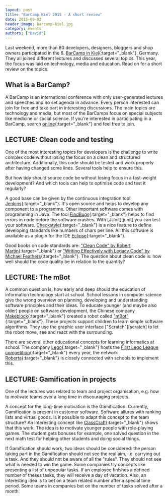 ```yaml
---
layout: post
title: "BarCamp Kiel 2015 - A short review"
date: 2015-09-02
header_image: barcamp-kiel.jpg
category: events
authors: ["David"]
---
```


Last weekend, more than 80 developers, designers, bloggers and shop owners participated in the 6. [BarCamp in Kiel](http://barcamp-kiel.de){:target="_blank"}, Germany.
They all joined different lectures and discussed several topics.
This year, the focus was laid on technology, media and education.
Read on for a short review on the topics.

## What is a BarCamp?

A BarCamp is an international conference with only user-generated lectures and speeches and no set agenda in advance.
Every person interested can join for free and take part in interesting discussions.
The main topics are technology and media, but most of the BarCamps focus on special subjects like medicine or social science.
If you're interested in participating in a BarCamp, search [online](http://t3n.de/news/grosser-barcamp-ueberblick-alle-488972/){:target="_blank"} and feel free to join.

## LECTURE: Clean code and testing

One of the most interesting topics for developers is the challenge to write complex code without losing the focus on a clean and structured architecture.
Additionally, this code should be tested and work properly after having changed some lines.
Several tools help to ensure this.

But how tidy should source code be without losing focus in a fast-weight development?
And which tools can help to optimise code and test it regularly?

A good base can be given by the continuous integration tool [Jenkins](http://jenkins-ci.org/){:target="_blank"}.
It's open source and helps to develop any component to a programme.
Other important software comes with programming in Java.
The tool [FindBugs](http://findbugs.sourceforge.net){:target="_blank"} helps to find errors in code before the software crashes.
With [JUnit][junit] you can test your software.
[Checkstyle](http://checkstyle.sourceforge.net/){:target="_blank"} is a nice feature to define developing standards like numbers of chars per line.
All this software is available as a plugin for the IDE [Eclipse](https://www.eclipse.org/downloads/){:target="_blank"}.

Good books on code standards are: ["Clean Code" by Robert Martin](https://www.google.de/search?tbm=bks&hl=de&q=isbn%3A9780132350884){:target="_blank"} or ["Writing Effectively with Legacy Code" by Michael Feathers](https://www.google.de/search?tbm=bks&hl=de&q=isbn%3A9780132931755){:target="_blank"}.
The  question about clean code is: how well should the code quality be in relation to the quantity?

## LECTURE: The mBot

A common question is, how early and deep should the education of information technology start at school.
School lessons in computer science give the wrong overview on planning, developing and understanding software principles and their ideas.
To educate younger (and maybe also older) people on software development, the Chinese company [Makeblock](http://www.makeblock.cc/){:target="_blank"} created a robot called ["mBot"](http://mblock.cc/mbot/){:target="_blank"}.
These projects support children to learn simple software algorithms.
They use the graphic user interface ["Scratch"][scratch] to let the robot move, see and react with the surrounding.

There are several other educational concepts for learning informatics at school.
The company [Lego](http://www.lego.com/en-gb/technic){:target="_blank"} hosts the [First Lego League competition](http://www.first-lego-league.org/en/){:target="_blank"} every year, the network [Roberta](http://roberta-home.de/en){:target="_blank"} is closely connected with schools to implement this.

## LECTURE: Gamification in projects

One of the lectures was related to team and project organisation, e.g. how to motivate teams over a long time in discouraging projects.

A concept for the long-time motivation is the Gamification.
Currently, Gamification is present in customer software.
Software allures with ranking lists and virtual goods.
Is it possible to adapt this concept to the team structure?
An interesting concept like [ClassCraft](http://www.classcraft.com/){:target="_blank"} shows that this work.
The idea is to motivate younger people with role-playing games.
The student gets bonuses for example, one solved question in the next math test for helping other students and doing social things.

If Gamification should work, two ideas should be considered: the person taking part in the Gamification should not see the real aim, i.e. carrying out a task.
And they should not be aware of all the "rules".
They should not see what is needed to win the game.
Some companies try concepts like presenting a list of unpopular tasks.
If an employee finishes a defined number of theses tasks, they will receive a day of vacation.
Also, an interesting idea is to bet on a team related number after a special time period.
Some teams in companies bet on the number of tasks solved after a month.
